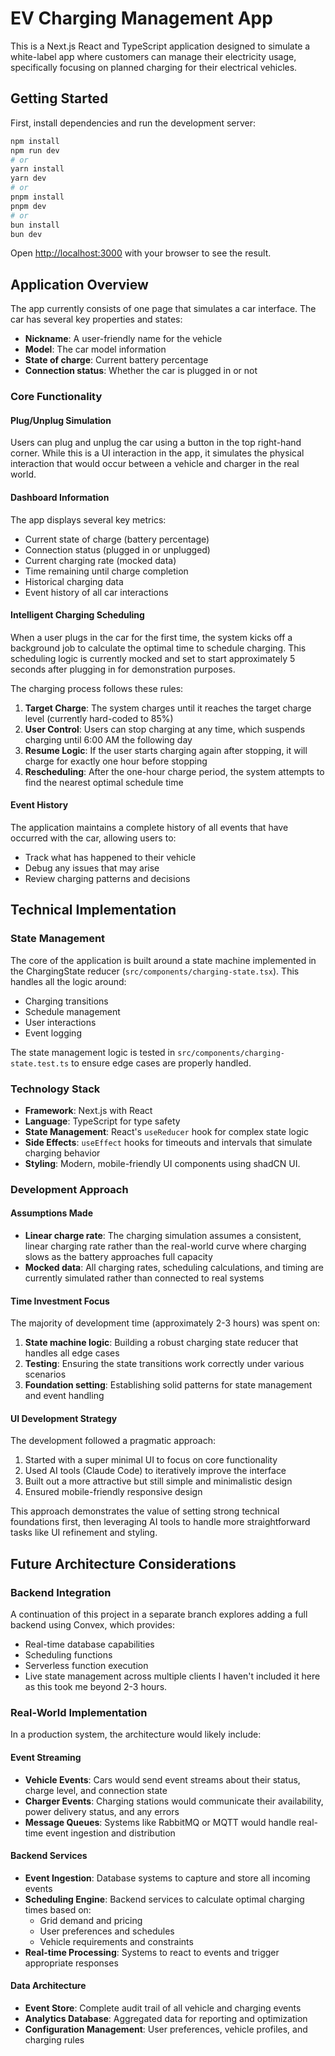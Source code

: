 # EV Charging Management App

This is a Next.js React and TypeScript application designed to simulate a white-label app where customers can manage their electricity usage, specifically focusing on planned charging for their electrical vehicles.

## Getting Started

First, install dependencies and run the development server:

```bash
npm install
npm run dev
# or
yarn install
yarn dev
# or
pnpm install
pnpm dev
# or
bun install
bun dev
```

Open [http://localhost:3000](http://localhost:3000) with your browser to see the result.

## Application Overview

The app currently consists of one page that simulates a car interface. The car has several key properties and states:

- **Nickname**: A user-friendly name for the vehicle
- **Model**: The car model information
- **State of charge**: Current battery percentage
- **Connection status**: Whether the car is plugged in or not

### Core Functionality

#### Plug/Unplug Simulation

Users can plug and unplug the car using a button in the top right-hand corner. While this is a UI interaction in the app, it simulates the physical interaction that would occur between a vehicle and charger in the real world.

#### Dashboard Information

The app displays several key metrics:

- Current state of charge (battery percentage)
- Connection status (plugged in or unplugged)
- Current charging rate (mocked data)
- Time remaining until charge completion
- Historical charging data
- Event history of all car interactions

#### Intelligent Charging Scheduling

When a user plugs in the car for the first time, the system kicks off a background job to calculate the optimal time to schedule charging. This scheduling logic is currently mocked and set to start approximately 5 seconds after plugging in for demonstration purposes.

The charging process follows these rules:

1. **Target Charge**: The system charges until it reaches the target charge level (currently hard-coded to 85%)
2. **User Control**: Users can stop charging at any time, which suspends charging until 6:00 AM the following day
3. **Resume Logic**: If the user starts charging again after stopping, it will charge for exactly one hour before stopping
4. **Rescheduling**: After the one-hour charge period, the system attempts to find the nearest optimal schedule time

#### Event History

The application maintains a complete history of all events that have occurred with the car, allowing users to:

- Track what has happened to their vehicle
- Debug any issues that may arise
- Review charging patterns and decisions

## Technical Implementation

### State Management

The core of the application is built around a state machine implemented in the ChargingState reducer (`src/components/charging-state.tsx`). This handles all the logic around:

- Charging transitions
- Schedule management
- User interactions
- Event logging

The state management logic is tested in `src/components/charging-state.test.ts` to ensure edge cases are properly handled.

### Technology Stack

- **Framework**: Next.js with React
- **Language**: TypeScript for type safety
- **State Management**: React's `useReducer` hook for complex state logic
- **Side Effects**: `useEffect` hooks for timeouts and intervals that simulate charging behavior
- **Styling**: Modern, mobile-friendly UI components using shadCN UI.

### Development Approach

#### Assumptions Made

- **Linear charge rate**: The charging simulation assumes a consistent, linear charging rate rather than the real-world curve where charging slows as the battery approaches full capacity
- **Mocked data**: All charging rates, scheduling calculations, and timing are currently simulated rather than connected to real systems

#### Time Investment Focus

The majority of development time (approximately 2-3 hours) was spent on:

1. **State machine logic**: Building a robust charging state reducer that handles all edge cases
2. **Testing**: Ensuring the state transitions work correctly under various scenarios
3. **Foundation setting**: Establishing solid patterns for state management and event handling

#### UI Development Strategy

The development followed a pragmatic approach:

1. Started with a super minimal UI to focus on core functionality
2. Used AI tools (Claude Code) to iteratively improve the interface
3. Built out a more attractive but still simple and minimalistic design
4. Ensured mobile-friendly responsive design

This approach demonstrates the value of setting strong technical foundations first, then leveraging AI tools to handle more straightforward tasks like UI refinement and styling.

## Future Architecture Considerations

### Backend Integration

A continuation of this project in a separate branch explores adding a full backend using Convex, which provides:

- Real-time database capabilities
- Scheduling functions
- Serverless function execution
- Live state management across multiple clients
  I haven't included it here as this took me beyond 2-3 hours.

### Real-World Implementation

In a production system, the architecture would likely include:

#### Event Streaming

- **Vehicle Events**: Cars would send event streams about their status, charge level, and connection state
- **Charger Events**: Charging stations would communicate their availability, power delivery status, and any errors
- **Message Queues**: Systems like RabbitMQ or MQTT would handle real-time event ingestion and distribution

#### Backend Services

- **Event Ingestion**: Database systems to capture and store all incoming events
- **Scheduling Engine**: Backend services to calculate optimal charging times based on:
  - Grid demand and pricing
  - User preferences and schedules
  - Vehicle requirements and constraints
- **Real-time Processing**: Systems to react to events and trigger appropriate responses

#### Data Architecture

- **Event Store**: Complete audit trail of all vehicle and charging events
- **Analytics Database**: Aggregated data for reporting and optimization
- **Configuration Management**: User preferences, vehicle profiles, and charging rules

